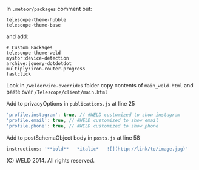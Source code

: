 In `.meteor/packages` comment out:

`telescope-theme-hubble`  
`telescope-theme-base`  

and add: 
```
# Custom Packages
telescope-theme-weld
mystor:device-detection
archive:jquery-dotdotdot
multiply:iron-router-progress
fastclick
```  

Look in `/welderwire-overrides` folder copy contents of `main_weld.html` and paste over `/Telescope/client/main.html`

Add to privacyOptions in `publications.js` at line 25  

```javascript
'profile.instagram': true, // #WELD customized to show instagram
'profile.email': true, // #WELD customized to show email
'profile.phone': true, // #WELD customized to show phone

```  

Add to postSchemaObject body in `posts.js` at line 58  

```javascript
instructions: '**bold**   *italic*   ![](http://link/to/image.jpg)'
```

(C) WELD 2014. All rights reserved. 
